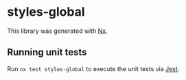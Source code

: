 # styles-global

This library was generated with [Nx](https://nx.dev).

## Running unit tests

Run `nx test styles-global` to execute the unit tests via [Jest](https://jestjs.io).
